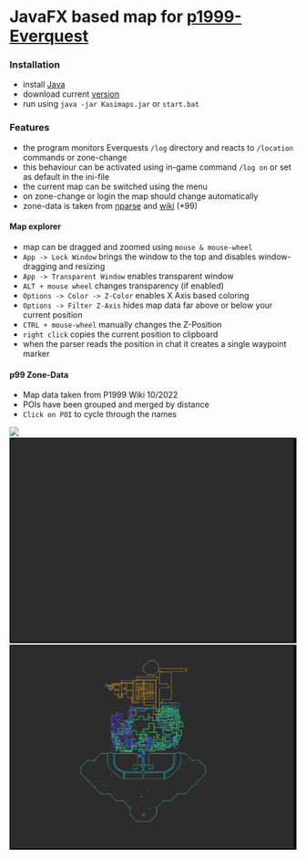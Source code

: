 # JavaFX based map for [p1999-Everquest](https://www.project1999.com/)

### Installation

- install [Java](https://openjdk.org/) 
- download current [version](https://github.com/mknblch/kasimaps/tree/develop/dist/snapshot)
- run using `java -jar Kasimaps.jar` or `start.bat` 
 
### Features

- the program monitors Everquests `/log` directory and reacts to `/location` commands or zone-change
- this behaviour can be activated using in-game command `/log on` or set as default in the ini-file
- the current map can be switched using the menu
- on zone-change or login the map should change automatically
- zone-data is taken from [nparse](https://github.com/nomns/nparse) and [wiki](https://wiki.project1999.com) (*99)


#### Map explorer

- map can be dragged and zoomed using `mouse & mouse-wheel`
- `App -> Lock Window` brings the window to the top and disables window-dragging and resizing
- `App -> Transparent Window` enables transparent window
- `ALT + mouse wheel` changes transparency (if enabled)
- `Options -> Color -> Z-Color` enables X Axis based coloring
- `Options -> Filter Z-Axis` hides map data far above or below your current position
- `CTRL + mouse-wheel` manually changes the Z-Position
- `right click` copies the current position to clipboard
- when the parser reads the position in chat it creates a single waypoint marker  

#### p99 Zone-Data

- Map data taken from P1999 Wiki 10/2022
- POIs have been grouped and merged by distance
- `Click on POI` to cycle through the names

![](doc/Animation4.gif)
![](doc/Animation.gif)
![](doc/Animation2.gif)
